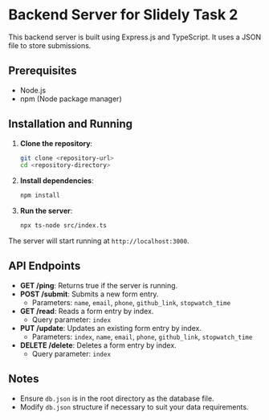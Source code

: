 # Backend Server for Slidely Task 2

This backend server is built using Express.js and TypeScript. It uses a JSON file to store submissions.

## Prerequisites

- Node.js
- npm (Node package manager)

## Installation and Running

1. **Clone the repository**:
    ```bash
    git clone <repository-url>
    cd <repository-directory>
    ```

2. **Install dependencies**:
    ```bash
    npm install
    ```

3. **Run the server**:
    ```bash
    npx ts-node src/index.ts
    ```

The server will start running at `http://localhost:3000`.

## API Endpoints

- **GET /ping**: Returns true if the server is running.
- **POST /submit**: Submits a new form entry.
  - Parameters: `name`, `email`, `phone`, `github_link`, `stopwatch_time`
- **GET /read**: Reads a form entry by index.
  - Query parameter: `index`
- **PUT /update**: Updates an existing form entry by index.
  - Parameters: `index`, `name`, `email`, `phone`, `github_link`, `stopwatch_time`
- **DELETE /delete**: Deletes a form entry by index.
  - Query parameter: `index`

## Notes

- Ensure `db.json` is in the root directory as the database file.
- Modify `db.json` structure if necessary to suit your data requirements.
